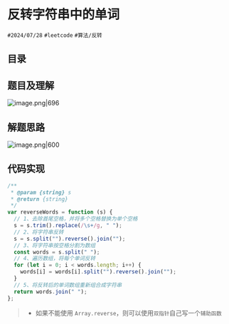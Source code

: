 
# 反转字符串中的单词

`#2024/07/28` `#leetcode` `#算法/反转` 


## 目录
<!-- toc -->
 ## 题目及理解 

![image.png|696](https://832-1310531898.cos.ap-beijing.myqcloud.com/08a29ef8ddbb835cf3d278a38cfa500a.png)

## 解题思路

![image.png|600](https://832-1310531898.cos.ap-beijing.myqcloud.com/8b5f7205a78d8eedaed7e17010c7aff6.png)

## 代码实现

```javascript
/**
 * @param {string} s
 * @return {string}
 */
var reverseWords = function (s) {
  // 1、去除首尾空格，并将多个空格替换为单个空格
  s = s.trim().replace(/\s+/g, " ");
  // 2、将字符串反转
  s = s.split("").reverse().join("");
  // 3、将字符串按空格分割为数组
  const words = s.split(" ");
  // 4、遍历数组，将每个单词反转
  for (let i = 0; i < words.length; i++) {
    words[i] = words[i].split("").reverse().join("");
  }
  // 5、将反转后的单词数组重新组合成字符串
  return words.join(" ");
};
```

> - 如果不能使用 `Array.reverse`，则可以使用`双指针`自己写一个`辅助函数`


